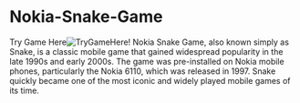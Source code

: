 # Nokia-Snake-Game
Try Game Here![TryGameHere!](https://notaganesh.github.io/Nokia-Snake-Game/)
 Nokia Snake Game, also known simply as Snake, is a classic mobile game that gained widespread popularity in the late 1990s and early 2000s. The game was pre-installed on Nokia mobile phones, particularly the Nokia 6110, which was released in 1997. Snake quickly became one of the most iconic and widely played mobile games of its time.
